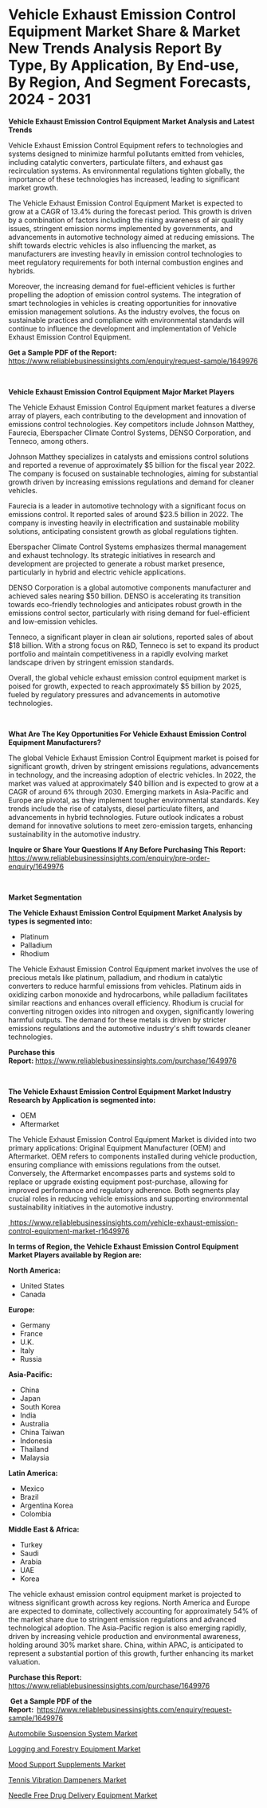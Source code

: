 <p><h1>Vehicle Exhaust Emission Control Equipment Market Share & Market New Trends Analysis Report By Type, By Application, By End-use, By Region, And Segment Forecasts, 2024 - 2031</h1></p><p><strong>Vehicle Exhaust Emission Control Equipment Market Analysis and Latest Trends</strong></p>
<p><p>Vehicle Exhaust Emission Control Equipment refers to technologies and systems designed to minimize harmful pollutants emitted from vehicles, including catalytic converters, particulate filters, and exhaust gas recirculation systems. As environmental regulations tighten globally, the importance of these technologies has increased, leading to significant market growth.</p><p>The Vehicle Exhaust Emission Control Equipment Market is expected to grow at a CAGR of 13.4% during the forecast period. This growth is driven by a combination of factors including the rising awareness of air quality issues, stringent emission norms implemented by governments, and advancements in automotive technology aimed at reducing emissions. The shift towards electric vehicles is also influencing the market, as manufacturers are investing heavily in emission control technologies to meet regulatory requirements for both internal combustion engines and hybrids.</p><p>Moreover, the increasing demand for fuel-efficient vehicles is further propelling the adoption of emission control systems. The integration of smart technologies in vehicles is creating opportunities for innovative emission management solutions. As the industry evolves, the focus on sustainable practices and compliance with environmental standards will continue to influence the development and implementation of Vehicle Exhaust Emission Control Equipment.</p></p>
<p><strong>Get a Sample PDF of the Report:&nbsp;</strong> <a href="https://www.reliablebusinessinsights.com/enquiry/request-sample/1649976?utm_campaign=39&utm_medium=2&utm_source=Github&utm_content=ia&utm_term=26092024&utm_id=vehicle-exhaust-emission-control-equipment">https://www.reliablebusinessinsights.com/enquiry/request-sample/1649976</a></p>
<p>&nbsp;</p>
<p><strong>Vehicle Exhaust Emission Control Equipment Major Market Players</strong></p>
<p><p>The Vehicle Exhaust Emission Control Equipment market features a diverse array of players, each contributing to the development and innovation of emissions control technologies. Key competitors include Johnson Matthey, Faurecia, Eberspacher Climate Control Systems, DENSO Corporation, and Tenneco, among others. </p><p>Johnson Matthey specializes in catalysts and emissions control solutions and reported a revenue of approximately $5 billion for the fiscal year 2022. The company is focused on sustainable technologies, aiming for substantial growth driven by increasing emissions regulations and demand for cleaner vehicles.</p><p>Faurecia is a leader in automotive technology with a significant focus on emissions control. It reported sales of around $23.5 billion in 2022. The company is investing heavily in electrification and sustainable mobility solutions, anticipating consistent growth as global regulations tighten.</p><p>Eberspacher Climate Control Systems emphasizes thermal management and exhaust technology. Its strategic initiatives in research and development are projected to generate a robust market presence, particularly in hybrid and electric vehicle applications.</p><p>DENSO Corporation is a global automotive components manufacturer and achieved sales nearing $50 billion. DENSO is accelerating its transition towards eco-friendly technologies and anticipates robust growth in the emissions control sector, particularly with rising demand for fuel-efficient and low-emission vehicles.</p><p>Tenneco, a significant player in clean air solutions, reported sales of about $18 billion. With a strong focus on R&D, Tenneco is set to expand its product portfolio and maintain competitiveness in a rapidly evolving market landscape driven by stringent emission standards.</p><p>Overall, the global vehicle exhaust emission control equipment market is poised for growth, expected to reach approximately $5 billion by 2025, fueled by regulatory pressures and advancements in automotive technologies.</p></p>
<p>&nbsp;</p>
<p><strong>What Are The Key Opportunities For Vehicle Exhaust Emission Control Equipment Manufacturers?</strong></p>
<p><p>The global Vehicle Exhaust Emission Control Equipment market is poised for significant growth, driven by stringent emissions regulations, advancements in technology, and the increasing adoption of electric vehicles. In 2022, the market was valued at approximately $40 billion and is expected to grow at a CAGR of around 6% through 2030. Emerging markets in Asia-Pacific and Europe are pivotal, as they implement tougher environmental standards. Key trends include the rise of catalysts, diesel particulate filters, and advancements in hybrid technologies. Future outlook indicates a robust demand for innovative solutions to meet zero-emission targets, enhancing sustainability in the automotive industry.</p></p>
<p><strong>Inquire or Share Your Questions If Any Before Purchasing This Report:</strong> <a href="https://www.reliablebusinessinsights.com/enquiry/pre-order-enquiry/1649976?utm_campaign=39&utm_medium=2&utm_source=Github&utm_content=ia&utm_term=26092024&utm_id=vehicle-exhaust-emission-control-equipment">https://www.reliablebusinessinsights.com/enquiry/pre-order-enquiry/1649976</a></p>
<p>&nbsp;</p>
<p><strong>Market Segmentation</strong></p>
<p><strong>The Vehicle Exhaust Emission Control Equipment Market Analysis by types is segmented into:</strong></p>
<p><ul><li>Platinum</li><li>Palladium</li><li>Rhodium</li></ul></p>
<p><p>The Vehicle Exhaust Emission Control Equipment market involves the use of precious metals like platinum, palladium, and rhodium in catalytic converters to reduce harmful emissions from vehicles. Platinum aids in oxidizing carbon monoxide and hydrocarbons, while palladium facilitates similar reactions and enhances overall efficiency. Rhodium is crucial for converting nitrogen oxides into nitrogen and oxygen, significantly lowering harmful outputs. The demand for these metals is driven by stricter emissions regulations and the automotive industry's shift towards cleaner technologies.</p></p>
<p><strong>Purchase this Report:&nbsp;</strong><a href="https://www.reliablebusinessinsights.com/purchase/1649976?utm_campaign=39&utm_medium=2&utm_source=Github&utm_content=ia&utm_term=26092024&utm_id=vehicle-exhaust-emission-control-equipment">https://www.reliablebusinessinsights.com/purchase/1649976</a></p>
<p>&nbsp;</p>
<p><strong>The Vehicle Exhaust Emission Control Equipment Market Industry Research by Application is segmented into:</strong></p>
<p><ul><li>OEM</li><li>Aftermarket</li></ul></p>
<p><p>The Vehicle Exhaust Emission Control Equipment Market is divided into two primary applications: Original Equipment Manufacturer (OEM) and Aftermarket. OEM refers to components installed during vehicle production, ensuring compliance with emissions regulations from the outset. Conversely, the Aftermarket encompasses parts and systems sold to replace or upgrade existing equipment post-purchase, allowing for improved performance and regulatory adherence. Both segments play crucial roles in reducing vehicle emissions and supporting environmental sustainability initiatives in the automotive industry.</p></p>
<p><a href="https://www.reliablebusinessinsights.com/vehicle-exhaust-emission-control-equipment-market-r1649976?utm_campaign=39&utm_medium=2&utm_source=Github&utm_content=ia&utm_term=26092024&utm_id=vehicle-exhaust-emission-control-equipment">&nbsp;https://www.reliablebusinessinsights.com/vehicle-exhaust-emission-control-equipment-market-r1649976</a></p>
<p><strong>In terms of Region, the Vehicle Exhaust Emission Control Equipment Market Players available by Region are:</strong></p>
<p>
    <p> <strong> North America: </strong>
        <ul>
            <li>United States</li>
            <li>Canada</li>
        </ul>
        </p> 
    <p> <strong> Europe: </strong>
        <ul>
            <li>Germany</li>
            <li>France</li>
            <li>U.K.</li>
            <li>Italy</li>
            <li>Russia</li>
        </ul>
        </p> 
    <p> <strong> Asia-Pacific: </strong>
        <ul>
            <li>China</li>
            <li>Japan</li>
            <li>South Korea</li>
            <li>India</li>
            <li>Australia</li>
            <li>China Taiwan</li>
            <li>Indonesia</li>
            <li>Thailand</li>
            <li>Malaysia</li>
        </ul>
        </p> 
    <p> <strong> Latin America: </strong>
        <ul>
            <li>Mexico</li>
            <li>Brazil</li>
            <li>Argentina Korea</li>
            <li>Colombia</li>
        </ul>
        </p> 
    <p> <strong> Middle East & Africa: </strong>
        <ul>
            <li>Turkey</li>
            <li>Saudi</li>
            <li>Arabia</li>
            <li>UAE</li>
            <li>Korea</li>
        </ul>
    </p>
    </p>
<p><p>The vehicle exhaust emission control equipment market is projected to witness significant growth across key regions. North America and Europe are expected to dominate, collectively accounting for approximately 54% of the market share due to stringent emission regulations and advanced technological adoption. The Asia-Pacific region is also emerging rapidly, driven by increasing vehicle production and environmental awareness, holding around 30% market share. China, within APAC, is anticipated to represent a substantial portion of this growth, further enhancing its market valuation.</p></p>
<p><strong>Purchase this Report: </strong><a href="https://www.reliablebusinessinsights.com/purchase/1649976?utm_campaign=39&utm_medium=2&utm_source=Github&utm_content=ia&utm_term=26092024&utm_id=vehicle-exhaust-emission-control-equipment">https://www.reliablebusinessinsights.com/purchase/1649976</a></p>
<p>&nbsp;<strong>Get a Sample PDF of the Report:&nbsp;&nbsp;</strong><a href="https://www.reliablebusinessinsights.com/enquiry/request-sample/1649976?utm_campaign=39&utm_medium=2&utm_source=Github&utm_content=ia&utm_term=26092024&utm_id=vehicle-exhaust-emission-control-equipment">https://www.reliablebusinessinsights.com/enquiry/request-sample/1649976</a></p>
<p><strong></strong></p>
<p><p><a href="https://www.linkedin.com/pulse/automobile-suspension-system-market-trends-analysis-opportunities-zjt7c?trackingId=NU3OaBTGQuOUdCjkQVTOlg%3D%3D&utm_campaign=39&utm_medium=2&utm_source=Github&utm_content=ia&utm_term=26092024&utm_id=vehicle-exhaust-emission-control-equipment">Automobile Suspension System Market</a></p><p><a href="https://github.com/RoseBoyd475/Market-Research-Report-List-1/blob/main/logging-and-forestry-equipment-market.md?utm_campaign=39&utm_medium=2&utm_source=Github&utm_content=ia&utm_term=26092024&utm_id=vehicle-exhaust-emission-control-equipment">Logging and Forestry Equipment Market</a></p><p><a href="https://issuu.com/reportprime-2/docs/mood-support-supplements-market-siz_11a90239ca2933?utm_campaign=39&utm_medium=2&utm_source=Github&utm_content=ia&utm_term=26092024&utm_id=vehicle-exhaust-emission-control-equipment">Mood Support Supplements Market</a></p><p><a href="https://www.linkedin.com/pulse/global-tennis-vibration-dampeners-industry-research-report-competitive-aa4yc?trackingId=7aoBDkTwSKeuf4K5uP9WhQ%3D%3D&utm_campaign=39&utm_medium=2&utm_source=Github&utm_content=ia&utm_term=26092024&utm_id=vehicle-exhaust-emission-control-equipment">Tennis Vibration Dampeners Market</a></p><p><a href="https://github.com/JamesCox407/Market-Research-Report-List-1/blob/main/needle-free-drug-delivery-equipment-market.md?utm_campaign=39&utm_medium=2&utm_source=Github&utm_content=ia&utm_term=26092024&utm_id=vehicle-exhaust-emission-control-equipment">Needle Free Drug Delivery Equipment Market</a></p></p>